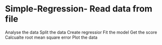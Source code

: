 # Simple-Regression- Read data from file
Analyse the data
Split the data
Create regressior
Fit the model
Get the score
Calcualte root mean square error
Plot the data
